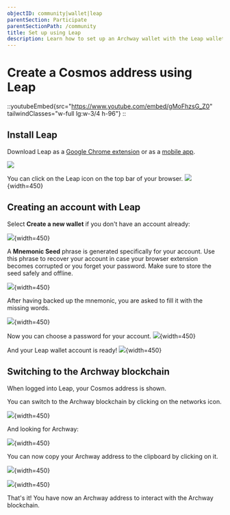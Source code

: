 ```yaml
---
objectID: community|wallet|leap
parentSection: Participate
parentSectionPath: /community
title: Set up using Leap
description: Learn how to set up an Archway wallet with the Leap wallet.
---
```


# Create a Cosmos address using Leap


::youtubeEmbed{src="https://www.youtube.com/embed/gMoFhzsG_Z0" tailwindClasses="w-full lg:w-3/4 h-96"}
::


## Install Leap
Download Leap as a <a href="https://chrome.google.com/webstore/detail/leap-cosmos-wallet/fcfcfllfndlomdhbehjjcoimbgofdncg">Google Chrome extension</a> or as a <a href="https://www.leapwallet.io/#inpage-download" target="_blank">mobile app</a>.

![](/images/docs/leap-1.png)

You can click on the Leap icon on the top bar of your browser.
![](/images/docs/leap-1-1.png){width=450}

## Creating an account with Leap


Select **Create a new wallet** if you don't have an account already:

![](/images/docs/leap-2a.png){width=450}



A **Mnemonic Seed** phrase is generated specifically for your account. Use this phrase to recover your account in case your browser extension becomes corrupted or you forget your password. Make sure to store the seed safely and offline.

![](/images/docs/leap-3.png){width=450}

After having backed up the mnemonic, you are asked to fill it with the missing words.

![](/images/docs/leap-4.png){width=450}

Now you can choose a password for your account.
![](/images/docs/leap-5.png){width=450}

And your Leap wallet account is ready!
![](/images/docs/leap-6.png){width=450}

## Switching to the Archway blockchain
When logged into Leap, your Cosmos address is shown.

You can switch to the Archway blockchain by clicking on the networks icon.




![](/images/docs/leap-7a.png){width=450}

And looking for Archway:

![](/images/docs/leap/leap-mainnet-1.png){width=450}

You can now copy your Archway address to the clipboard by clicking on it.

![](/images/docs/leap/leap-mainnet-2.png){width=450}


![](/images/docs/leap/leap-mainnet-22.png){width=450}


That's it! You have now an Archway address to interact with the Archway blockchain.